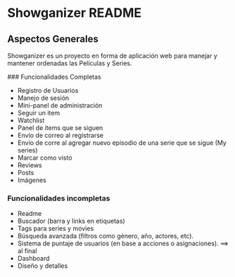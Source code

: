 # Showganizer README

## Aspectos Generales

Showganizer es un proyecto en forma de aplicación web para manejar y mantener ordenadas las Películas y Series.

### Funcionalidades Completas

* Registro de Usuarios
* Manejo de sesión
* Mini-panel de administración
* Seguir un item
* Watchlist
* Panel de items que se siguen
* Envío de correo al registrarse
* Envío de corre al agregar nuevo episodio de una serie que se sigue (My series)
* Marcar como visto
* Reviews
* Posts
* Imágenes


### Funcionalidades incompletas
* Readme
* Buscador (barra y links en etiquetas)
* Tags para series y movies
* Búsqueda avanzada (filtros como género, año, actores, etc). 
* Sistema de puntaje de usuarios (en base a acciones o asignaciones). ==> al final
* Dashboard
* Diseño y detalles

